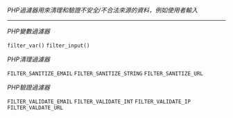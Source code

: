 *PHP過濾器用來清理和驗證不安全/不合法來源的資料，例如使用者輸入*

***

*PHP變數過濾器*

`filter_var()`
`filter_input()`

*PHP清理過濾器*

`FILTER_SANITIZE_EMAIL`
`FILTER_SANITIZE_STRING`
`FILTER_SANITIZE_URL`

*PHP驗證過濾器*

`FILTER_VALIDATE_EMAIL`
`FILTER_VALIDATE_INT`
`FILTER_VALIDATE_IP`
`FILTER_VALDATE_URL`